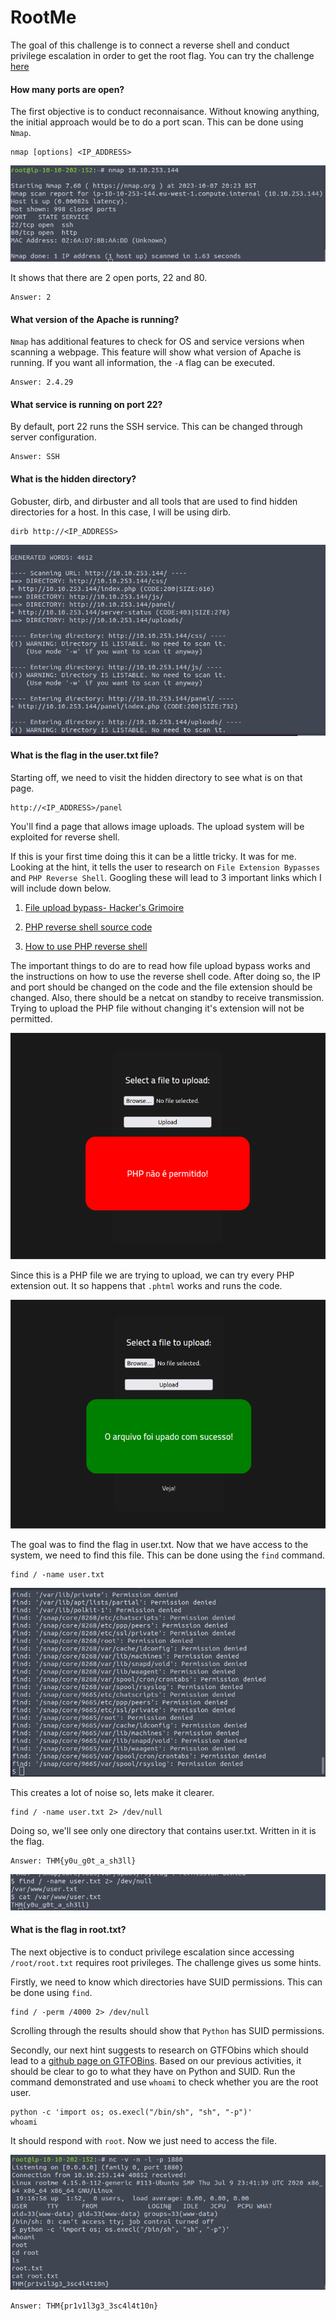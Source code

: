 # RootMe

The goal of this challenge is to connect a reverse shell and conduct privilege escalation in order to get the root flag. You can try the challenge [here](https://tryhackme.com/room/rrootme)

#### How many ports are open?

The first objective is to conduct reconnaisance. Without knowing anything, the initial approach would be to do a port scan. This can be done using ``Nmap``.

    nmap [options] <IP_ADDRESS>

![nmap](./images/nmap.png)

It shows that there are 2 open ports, 22 and 80.

    Answer: 2

#### What version of the Apache is running?

``Nmap`` has additional features to check for OS and service versions when scanning a webpage. This feature will show what version of Apache is running. If you want all information, the ``-A`` flag can be executed.

    Answer: 2.4.29

#### What service is running on port 22?

By default, port 22 runs the SSH service. This can be changed through server configuration.

    Answer: SSH

#### What is the hidden directory?

Gobuster, dirb, and dirbuster and all tools that are used to find hidden directories for a host. In this case, I will be using dirb.

    dirb http://<IP_ADDRESS>

![dirb](./images/dirb.png)

#### What is the flag in the user.txt file?

Starting off, we need to visit the hidden directory to see what is on that page.

    http://<IP_ADDRESS>/panel

You'll find a page that allows image uploads. The upload system will be exploited for reverse shell.

If this is your first time doing this it can be a little tricky. It was for me. Looking at the hint, it tells the user to research on ``File Extension Bypasses`` and ``PHP Reverse Shell``. Googling these will lead to 3 important links which I will include down below.

1. [File upload bypass- Hacker's Grimoire](https://vulp3cula.gitbook.io/hackers-grimoire/exploitation/web-application/file-upload-bypass)

2. [PHP reverse shell source code](https://github.com/pentestmonkey/php-reverse-shell)

3. [How to use PHP reverse shell](https://pentestmonkey.net/tools/web-shells/php-reverse-shell)

The important things to do are to read how file upload bypass works and the instructions on how to use the reverse shell code. After doing so, the IP and port should be changed on the code and the file extension should be changed. Also, there should be a netcat on standby to receive transmission. Trying to upload the PHP file without changing it's extension will not be permitted.

![Not Permitted](./images/php_not_permitted.png)

Since this is a PHP file we are trying to upload, we can try every PHP extension out. It so happens that ``.phtml`` works and runs the code.

![Success](./images/phtml_success.png)

The goal was to find the flag in user.txt. Now that we have access to the system, we need to find this file. This can be done using the ``find`` command.

    find / -name user.txt

![permission denied](./images/perm_denied.png)

This creates a lot of noise so, lets make it clearer.

    find / -name user.txt 2> /dev/null

Doing so, we'll see only one directory that contains user.txt. Written in it is the flag.

    Answer: THM{y0u_g0t_a_sh3ll}

![filter](./images/filter.png)

#### What is the flag in root.txt?

The next objective is to conduct privilege escalation since accessing `/root/root.txt` requires root privileges. The challenge gives us some hints.

Firstly, we need to know which directories have SUID permissions. This can be done using ``find``.

    find / -perm /4000 2> /dev/null

Scrolling through the results should show that ``Python`` has SUID permissions. 

Secondly, our next hint suggests to research on GTFObins which should lead to a [github page on GTFOBins](https://gtfobins.github.io/). Based on our previous activities, it should be clear to go to what they have on Python and SUID.  Run the command demonstrated and use ``whoami`` to check whether you are the root user.

    python -c 'import os; os.execl("/bin/sh", "sh", "-p")'
    whoami

It should respond with ``root``. Now we just need to access the file.

![root](./images/root.png)

    Answer: THM{pr1v1l3g3_3sc4l4t10n}

